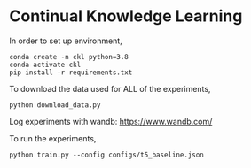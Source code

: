 # Continual Knowledge Learning

In order to set up environment, 
```
conda create -n ckl python=3.8
conda activate ckl
pip install -r requirements.txt
```

To download the data used for ALL of the experiments, 
```
python download_data.py
```

Log experiments with wandb: https://www.wandb.com/

To run the experiments,
```
python train.py --config configs/t5_baseline.json
```
